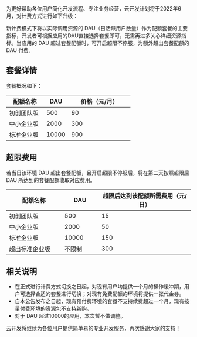 
为更好帮助各位用户简化开发流程、专注业务经营，云开发计划将于2022年6月，对计费方式进行如下升级：

新计费模式下将以实际调用资源的 DAU（日活跃用户数量）作为配额套餐的主要指标，开发者可根据应用的DAU直接选择套餐即可，无需再过多关心详细资源指标。当应用的 DAU 超过套餐配额时，可开启超限不停服，为额外超出套餐配额的 DAU 付费。

## 套餐详情
套餐概况如下：
<table>
<thead>
<tr>
<th style = "width:30%">配额名称</th>
<th style = "width:20%">DAU</th>
<th>价格（元/月）</th>
</tr>
</thead>
<tbody><tr>
<td>初创团队版</td>
<td>500</td>
<td>90</td>
</tr>
<tr>
<td>中小企业版</td>
<td>2000</td>
<td>300</td>
</tr>
<tr>
<td>标准企业版</td>
<td>10000</td>
<td>900</td>
</tr>
</tbody></table>



## 超限费用
若当日该环境 DAU 超出套餐配额，且开启超限不停服后，将在第二天按照超限后 DAU 所达到的套餐配额收取对应费用。
<table>
<thead>
<tr>
<th style = "width:30%">配额名称</th>
<th style = "width:20%">DAU</th>
<th>超限后达到该配额所需费用（元/日）</th>
</tr>
</thead>
<tbody><tr>
<td>初创团队版</td>
<td>500</td>
<td>15</td>
</tr>
<tr>
<td>中小企业版</td>
<td>2000</td>
<td>50</td>
</tr>
<tr>
<td>标准企业版</td>
<td>10000</td>
<td>150</td>
</tr>
<tr>
<td>超出标准企业版</td>
<td>不限制</td>
<td>300</td>
</tr>
</tbody></table>

## 相关说明
- 在正式进行计费方式切换之日起，对现有用户均提供一个月的操作缓冲期，用户可选择合适的套餐进行切换；对现有免费配额的环境将提供一张代金券。
- 自本公告发布之日起，现有预付费环境的套餐不支持续费超过一个月，现有按量付费环境的资源包不支持新购。
- 对于 DAU 超过10000的应用，本次暂不做调整。

云开发将继续为各位用户提供简单易的专业开发服务，再次感谢大家的支持！

